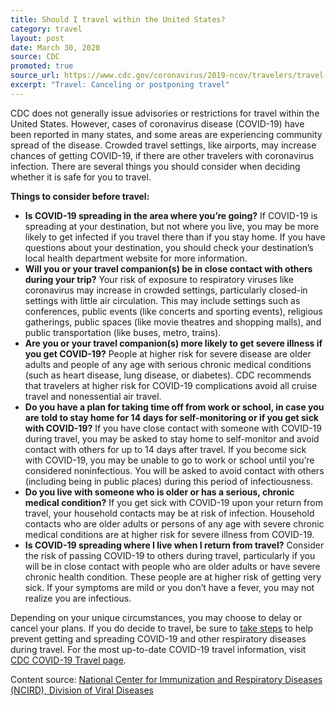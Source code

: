 ```yaml
---
title: Should I travel within the United States?
category: travel
layout: post
date: March 30, 2020
source: CDC
promoted: true
source_url: https://www.cdc.gov/coronavirus/2019-ncov/travelers/travel-in-the-us.html
excerpt: "Travel: Canceling or postponing travel"
---
```


CDC does not generally issue advisories or restrictions for travel within the United States. However, cases of coronavirus disease (COVID-19) have been reported in many states, and some areas are experiencing community spread of the disease. Crowded travel settings, like airports, may increase chances of getting COVID-19, if there are other travelers with coronavirus infection. There are several things you should consider when deciding whether it is safe for you to travel.

**Things to consider before travel:**

- **Is COVID-19 spreading in the area where you’re going?**
If COVID-19 is spreading at your destination, but not where you live, you may be more likely to get infected if you travel there than if you stay home. If you have questions about your destination, you should check your destination’s local health department website for more information.
- **Will you or your travel companion(s) be in close contact with others during your trip?**
Your risk of exposure to respiratory viruses like coronavirus may increase in crowded settings, particularly closed-in settings with little air circulation. This may include settings such as conferences, public events (like concerts and sporting events), religious gatherings, public spaces (like movie theatres and shopping malls), and public transportation (like buses, metro, trains).
- **Are you or your travel companion(s) more likely to get severe illness if you get COVID-19?**
People at higher risk for severe disease are older adults and people of any age with serious chronic medical conditions (such as heart disease, lung disease, or diabetes). CDC recommends that travelers at higher risk for COVID-19 complications avoid all cruise travel and nonessential air travel.
- **Do you have a plan for taking time off from work or school, in case you are told to stay home for 14 days for self-monitoring or if you get sick with COVID-19?**
If you have close contact with someone with COVID-19 during travel, you may be asked to stay home to self-monitor and avoid contact with others for up to 14 days after travel. If you become sick with COVID-19, you may be unable to go to work or school until you’re considered noninfectious. You will be asked to avoid contact with others (including being in public places) during this period of infectiousness.
- **Do you live with someone who is older or has a serious, chronic medical condition?**
If you get sick with COVID-19 upon your return from travel, your household contacts may be at risk of infection. Household contacts who are older adults or persons of any age with severe chronic medical conditions are at higher risk for severe illness from COVID-19.
- **Is COVID-19 spreading where I live when I return from travel?**
Consider the risk of passing COVID-19 to others during travel, particularly if you will be in close contact with people who are older adults or have severe chronic health condition. These people are at higher risk of getting very sick. If your symptoms are mild or you don’t have a fever, you may not realize you are infectious.

Depending on your unique circumstances, you may choose to delay or cancel your plans. If you do decide to travel, be sure to [take steps](https://www.cdc.gov/coronavirus/2019-ncov/about/prevention-treatment.html) to help prevent getting and spreading COVID-19 and other respiratory diseases during travel. For the most up-to-date COVID-19 travel information, visit [CDC COVID-19 Travel page](https://www.cdc.gov/coronavirus/2019-ncov/travelers/index.html).

Content source: [National Center for Immunization and Respiratory Diseases (NCIRD), Division of Viral Diseases](https://www.cdc.gov/ncird/index.html)